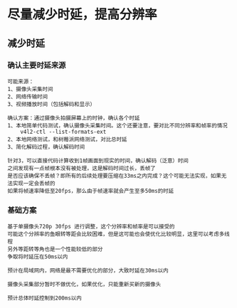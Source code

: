 # 尽量减少时延，提高分辨率

## 减少时延

### 确认主要时延来源

    可能来源：
    1、摄像头采集时间
    2、网络传输时间
    3、视频播放时间（包括解码和显示）

    确认方案：通过摄像头拍摄屏幕上的时钟，确认各个时延
    1、本地简单代码测试，确认摄像头采集时间。这个还要注意，要对比不同分辨率和帧率的情况
        v4l2-ctl --list-formats-ext
    2、本地网络测试，和树莓派网络测试，对比总时延
    3、简化解码过程，确认解码时间

    针对3，可以直接代码计算收到1帧画面到现实的时间，确认解码（泛意）时间
    之间发现有一点帧根本没有被处理，这是解码时间过长，丢帧了
    是否应该确保不丢帧？即所有的后续处理要压缩在33ms之内完成？这个可能无法实现，如果无法实现一定会丢帧的
    如果将帧速率降低至20fps，那么由于帧速率就会产生至多50ms的时延

### 基础方案

    基于单摄像头720p 30fps 进行调整，这个分辨率和帧率是可以接受的
    可能这个分辨率的鱼眼转等距会比较困难，但是这可能也会使优化比较明显，这里可以考虑多线程
    另外等距转等角也是一个性能较低的部分
    争取将时延压在50ms以内

    预计在局域网内，网络是最不需要优化的部分，大致时延在30ms以内

    摄像头采集部分暂时不做优化，如果优化，只能重新买新的摄像头

    预计总体时延控制到200ms以内

    